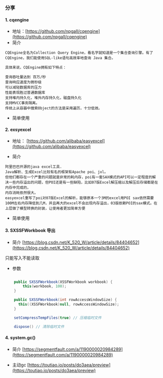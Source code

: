 ### 分享

#### 1. cqengine

- 地址：[https://github.com/npgall/cqengine](https://github.com/npgall/cqengine)
- 简介
```
CQEngine全名为Collection Query Engine，看名字就知道是一个集合查询引擎。有了CQEngine，我们能使用SQL-like语句高效率地查询 Java 集合。

具体来说，CQEngine拥有如下特点：

查询吞吐量达到 百万/秒
查询响应速度为微秒级
可以减轻数据库的压力
性能表现胜过普通数据库
支持堆内持久化，堆外内存持久化，磁盘持久化
支持MVCC事务隔离。
传统上从容器中搜索Object的方法是采用遍历，十分低效。
```
- 简单使用

#### 2. exsyexcel

- 地址： [https://github.com/alibaba/easyexcel](https://github.com/alibaba/easyexcel)

- 简介
```
阿里巴巴开源的java excel工具.
Java解析、生成Excel比较有名的框架有Apache poi、jxl。
但他们都存在一个严重的问题就是非常的耗内存，poi有一套SAX模式的API可以一定程度的解决一些内存溢出的问题，但POI还是有一些缺陷，比如07版Excel解压缩以及解压后存储都是在内存中完成的，
内存消耗依然很大。
easyexcel重写了poi对07版Excel的解析，能够原本一个3M的excel用POI sax依然需要100M左右内存降低到几M，并且再大的excel不会出现内存溢出，03版依赖POI的sax模式。在上层做了模型转换的封装，让使用者更加简单方便
```
- 简单使用


#### 3. SXSSFWorkbook 导出

- 简介 [https://blog.csdn.net/K_520_W/article/details/84404652](https://blog.csdn.net/K_520_W/article/details/84404652)

只能写入不能读取

- 参数

```java

    public SXSSFWorkbook(XSSFWorkbook workbook) {
        this(workbook, 100);
    }

    public SXSSFWorkbook(int rowAccessWindowSize) {
      this((XSSFWorkbook)null, rowAccessWindowSize);
    }

    setCompressTempFiles(true) // 压缩临时文件

    dispose() // 清除临时文件
```

#### 4. system.gc()

- 简介 [https://segmentfault.com/a/1190000020984289](https://segmentfault.com/a/1190000020984289)

- 主动gc [https://toutiao.io/posts/do3aea/preview](https://toutiao.io/posts/do3aea/preview)